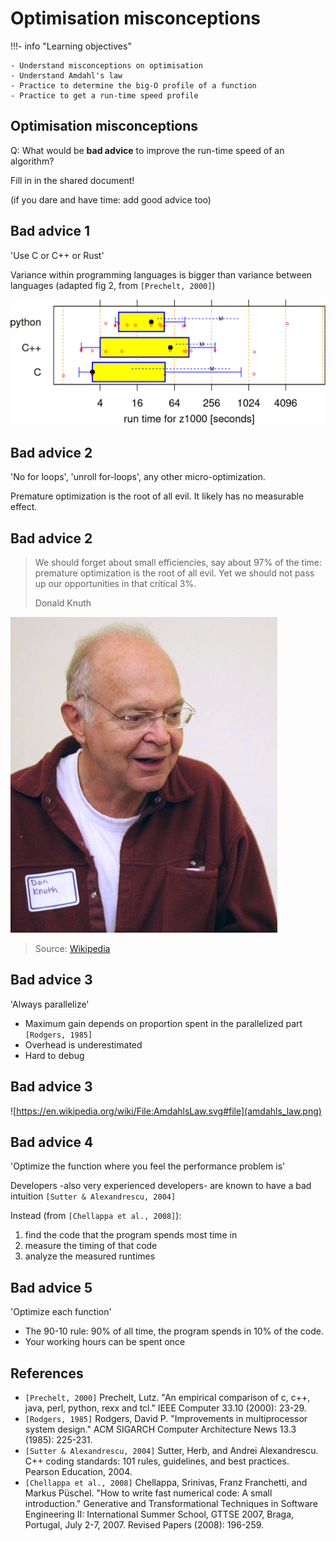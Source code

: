 # Optimisation misconceptions

!!!- info "Learning objectives"

    - Understand misconceptions on optimisation
    - Understand Amdahl's law
    - Practice to determine the big-O profile of a function
    - Practice to get a run-time speed profile

## Optimisation misconceptions

Q: What would be **bad advice** to improve the run-time speed of an algorithm?

Fill in in the shared document!

(if you dare and have time: add good advice too)

## Bad advice 1

'Use C or C++ or Rust'

Variance within programming languages is bigger than variance between
languages (adapted fig 2, from `[Prechelt, 2000]`)

![Figure 2, from Prechelt, 2000](prechelt_fig_2_sub.png)

## Bad advice 2

'No for loops', 'unroll for-loops', any other micro-optimization.

Premature optimization is the root of all evil.
It likely has no measurable effect.

## Bad advice 2

> We should forget about small efficiencies,
> say about 97% of the time: premature optimization is the root of all evil.
> Yet we should not pass up our opportunities in that critical 3%.
>
> Donald Knuth

![Donald Knuth](donald_knuth.jpg)

> Source: [Wikipedia](https://upload.wikimedia.org/wikipedia/commons/4/4f/KnuthAtOpenContentAlliance.jpg)

## Bad advice 3

'Always parallelize'

- Maximum gain depends on proportion spent
  in the parallelized part `[Rodgers, 1985]`
- Overhead is underestimated
- Hard to debug

## Bad advice 3

![https://en.wikipedia.org/wiki/File:AmdahlsLaw.svg#file](amdahls_law.png)

## Bad advice 4

'Optimize the function where you feel the performance problem is'

Developers -also very experienced developers- are known
to have a bad intuition `[Sutter & Alexandrescu, 2004]`

Instead (from `[Chellappa et al., 2008]`):

1. find the code that the program spends most time in
2. measure the timing of that code
3. analyze the measured runtimes

## Bad advice 5

'Optimize each function'

- The 90-10 rule: 90% of all time, the program spends in 10% of the code.
- Your working hours can be spent once

## References

- `[Prechelt, 2000]` Prechelt, Lutz. "An empirical comparison of c, c++, java, perl, python, rexx and tcl." IEEE Computer 33.10 (2000): 23-29.
- `[Rodgers, 1985]` Rodgers, David P. "Improvements in multiprocessor system design." ACM SIGARCH Computer Architecture News 13.3 (1985): 225-231.
- `[Sutter & Alexandrescu, 2004]` Sutter, Herb, and Andrei Alexandrescu. C++ coding standards: 101 rules, guidelines, and best practices. Pearson Education, 2004.
- `[Chellappa et al., 2008]`
  Chellappa, Srinivas, Franz Franchetti, and Markus Püschel.
  "How to write fast numerical code: A small introduction."
  Generative and Transformational Techniques in Software Engineering II:
  International Summer School, GTTSE 2007, Braga, Portugal,
  July 2-7, 2007. Revised Papers (2008): 196-259.
